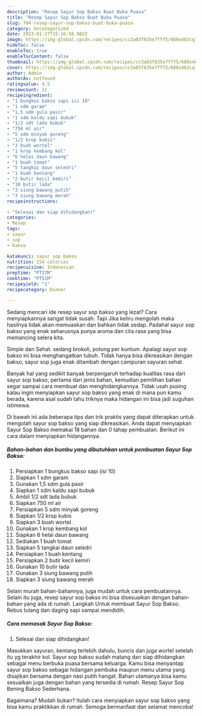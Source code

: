 ```yaml
---
description: "Resep Sayur Sop Bakso Buat Buka Puasa"
title: "Resep Sayur Sop Bakso Buat Buka Puasa"
slug: 704-resep-sayur-sop-bakso-buat-buka-puasa
category: Uncategorized
date: 2023-01-27T15:16:58.882Z
image: https://img-global.cpcdn.com/recipes/cc3a03f835e7fff5/680x482cq70/sayur-sop-bakso-foto-resep-utama.jpg
hideToc: false
enableToc: true
enableTocContent: false
thumbnail: https://img-global.cpcdn.com/recipes/cc3a03f835e7fff5/680x482cq70/sayur-sop-bakso-foto-resep-utama.jpg
cover: https://img-global.cpcdn.com/recipes/cc3a03f835e7fff5/680x482cq70/sayur-sop-bakso-foto-resep-utama.jpg
author: Admin
authorAv: notfound
ratingvalue: 4.5
reviewcount: 11
recipeingredient:
- "1 bungkus bakso sapi isi 10"
- "1 sdm garam"
- "1,5 sdm gula pasir"
- "1 sdm kaldu sapi bubuk"
- "1/2 sdt lada bubuk"
- "750 ml air"
- "5 sdm minyak goreng"
- "1/2 krop kubis"
- "3 buah wortel"
- "1 krop kembang kol"
- "6 helai daun bawang"
- "1 buah tomat"
- "5 tangkai daun seledri"
- "1 buah kentang"
- "2 butir kecil kemiri"
- "10 butir lada"
- "3 siung bawang putih"
- "3 siung bawang merah"
recipeinstructions:

- "Selesai dan siap dihidangkan!"
categories:
- Resep
tags:
- sayur
- sop
- bakso

katakunci: sayur sop bakso 
nutrition: 154 calories
recipecuisine: Indonesian
preptime: "PT27M"
cooktime: "PT51M"
recipeyield: "1"
recipecategory: Dinner

---
```



Sedang mencari ide resep sayur sop bakso yang lezat? Cara menyiapkannya sangat tidak susah. Tapi Jika keliru mengolah maka hasilnya tidak akan memuaskan dan bahkan tidak sedap. Padahal sayur sop bakso yang enak seharusnya punya aroma dan cita rasa yang bisa memancing selera kita.


Simple dan Sehat. sedang brokoli, potong per kuntum. Apalagi sayur sop bakso ini bisa menghangatkan tubuh. Tidak hanya bisa dikreasikan dengan bakso, sayur sop juga enak ditambah dengan campuran sayuran sehat.

Banyak hal yang sedikit banyak berpengaruh terhadap kualitas rasa dari sayur sop bakso, pertama dari jenis bahan, kemudian pemilihan bahan segar sampai cara membuat dan menghidangkannya. Tidak usah pusing kalau ingin menyiapkan sayur sop bakso yang enak di mana pun kamu berada, karena asal sudah tahu triknya maka hidangan ini bisa jadi suguhan istimewa.


Di bawah ini ada beberapa tips dan trik praktis yang dapat diterapkan untuk mengolah sayur sop bakso yang siap dikreasikan. Anda dapat menyiapkan Sayur Sop Bakso memakai 18 bahan dan 0 tahap pembuatan. Berikut ini cara dalam menyiapkan hidangannya.

<!--inarticleads1-->

##### Bahan-bahan dan bumbu yang dibutuhkan untuk pembuatan Sayur Sop Bakso:

1. Persiapkan 1 bungkus bakso sapi (isi 10)
1. Siapkan 1 sdm garam
1. Gunakan 1,5 sdm gula pasir
1. Siapkan 1 sdm kaldu sapi bubuk
1. Ambil 1/2 sdt lada bubuk
1. Siapkan 750 ml air
1. Persiapkan 5 sdm minyak goreng
1. Siapkan 1/2 krop kubis
1. Siapkan 3 buah wortel
1. Gunakan 1 krop kembang kol
1. Siapkan 6 helai daun bawang
1. Sediakan 1 buah tomat
1. Siapkan 5 tangkai daun seledri
1. Persiapkan 1 buah kentang
1. Persiapkan 2 butir kecil kemiri
1. Gunakan 10 butir lada
1. Gunakan 3 siung bawang putih
1. Siapkan 3 siung bawang merah


Selain murah bahan-bahannya, juga mudah untuk cara pembuatannya. Selain itu juga, resep sayur sop bakso ini bisa disesuaikan dengan bahan-bahan yang ada di rumah. Langkah Untuk membuat Sayur Sop Bakso. Rebus tulang dan daging sapi sampai mendidih. 

<!--inarticleads2-->

##### Cara memasak Sayur Sop Bakso:


1. Selesai dan siap dihidangkan!

Masukkan sayuran, kentang terlebih dahulu, buncis dan juga wortel setelah itu yg terakhir kol. Sayur sop bakso sudah matang dan siap dihidangkan sebagai menu berbuka puasa bersama keluarga. Kamu bisa menyantap sayur sop bakso sebagai hidangan pembuka maupun menu utama yang disajikan bersama dengan nasi putih hangat. Bahan utamanya bisa kamu sesuaikan juga dengan bahan yang tersedia di rumah. Resep Sayur Sop Bening Bakso Sederhana. 

Bagaimana? Mudah bukan? Itulah cara menyiapkan sayur sop bakso yang bisa kamu praktikkan di rumah. Semoga bermanfaat dan selamat mencoba!
